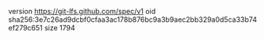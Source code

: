 version https://git-lfs.github.com/spec/v1
oid sha256:3e7c26ad9dcbf0cfaa3ac178b876bc9a3b9aec2bb329a0d5ca33b74ef279c651
size 1794
